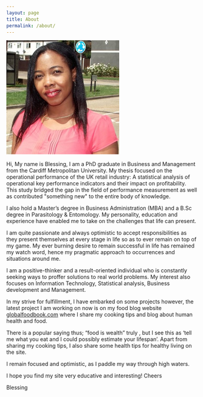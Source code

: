 ```yaml
---
layout: page
title: About
permalink: /about/
---
```


![Blessing Okpala](/img/me.jpg)

Hi,
My name is Blessing, I am a PhD graduate in Business and Management from the Cardiff Metropolitan University. My thesis focused on the operational performance of the UK retail industry: A statistical analysis of operational key performance indicators and their impact on profitability. This study bridged the gap in the field of performance measurement as well as contributed "something new" to the entire body of knowledge.

I also hold a Master’s degree in Business Administration (MBA) and a B.Sc degree in Parasitology & Entomology. My personality, education and experience have enabled me to take on the challenges that life can present.

I am quite passionate and always optimistic to accept responsibilities as they present themselves at every stage in life so as to ever remain on top of my game. My ever burning desire to remain successful in life has remained my watch word,  hence my pragmatic approach to occurrences  and situations around me. 

I am a positive-thinker and a result-oriented individual who is constantly seeking ways to proffer solutions to real world problems. My interest also focuses on Information Technology, Statistical analysis, Business development and Management. 

In my strive for fulfillment, I have embarked on some projects however, the latest project I am working on now is on my food blog website [globalfoodbook.com](http://globalfoodbook.com) where I share my cooking tips and blog about human health and food.

There is a popular saying thus;  “food is wealth” truly , but I see this as ‘tell me what you eat and I could possibly estimate your lifespan’. Apart from sharing my cooking tips, I also share some health tips for healthy living on the site.

I remain focused and optimistic, as I paddle my way through high waters.

I hope you find my site very educative and interesting!
Cheers

Blessing
